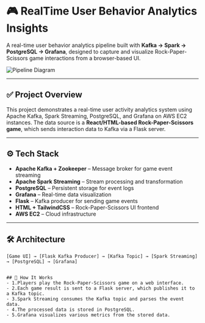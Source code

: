 # 🎮 RealTime User Behavior Analytics Insights

A real-time user behavior analytics pipeline built with **Kafka → Spark → PostgreSQL → Grafana**, designed to capture and visualize Rock-Paper-Scissors game interactions from a browser-based UI.

![Pipeline Diagram](docs/pipeline-diagram.png) <!-- (Optional) Replace with actual image path -->

---

## ✅ Project Overview

This project demonstrates a real-time user activity analytics system using Apache Kafka, Spark Streaming, PostgreSQL, and Grafana on AWS EC2 instances. The data source is a **React/HTML-based Rock-Paper-Scissors game**, which sends interaction data to Kafka via a Flask server.

---

## ⚙️ Tech Stack

- **Apache Kafka + Zookeeper** – Message broker for game event streaming
- **Apache Spark Streaming** – Stream processing and transformation
- **PostgreSQL** – Persistent storage for event logs
- **Grafana** – Real-time data visualization
- **Flask** – Kafka producer for sending game events
- **HTML + TailwindCSS** – Rock-Paper-Scissors UI frontend
- **AWS EC2** – Cloud infrastructure

---

## 🛠 Architecture

```plaintext
[Game UI] → [Flask Kafka Producer] → [Kafka Topic] → [Spark Streaming] → [PostgreSQL] → [Grafana]


## 🧪 How It Works
- 1.Players play the Rock-Paper-Scissors game on a web interface.
- 2.Each game result is sent to a Flask server, which publishes it to a Kafka topic.
- 3.Spark Streaming consumes the Kafka topic and parses the event data.
- 4.The processed data is stored in PostgreSQL.
- 5.Grafana visualizes various metrics from the stored data.
